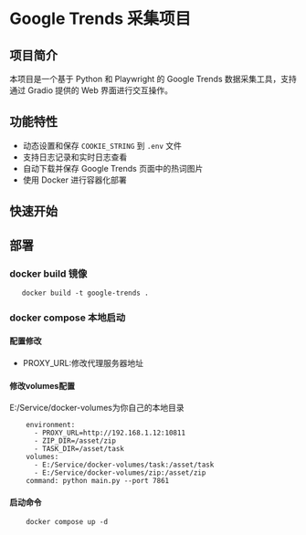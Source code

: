 # Google Trends 采集项目

## 项目简介
本项目是一个基于 Python 和 Playwright 的 Google Trends 数据采集工具，支持通过 Gradio 提供的 Web 界面进行交互操作。

## 功能特性
- 动态设置和保存 `COOKIE_STRING` 到 `.env` 文件
- 支持日志记录和实时日志查看
- 自动下载并保存 Google Trends 页面中的热词图片
- 使用 Docker 进行容器化部署

## 快速开始

## 部署

### docker build 镜像

```
   docker build -t google-trends .
```

### docker compose 本地启动

#### 配置修改

- PROXY_URL:修改代理服务器地址

#### 修改volumes配置

E:/Service/docker-volumes为你自己的本地目录

```
    environment:
      - PROXY_URL=http://192.168.1.12:10811
      - ZIP_DIR=/asset/zip
      - TASK_DIR=/asset/task
    volumes:
      - E:/Service/docker-volumes/task:/asset/task
      - E:/Service/docker-volumes/zip:/asset/zip
    command: python main.py --port 7861
```

#### 启动命令

```
    docker compose up -d
```